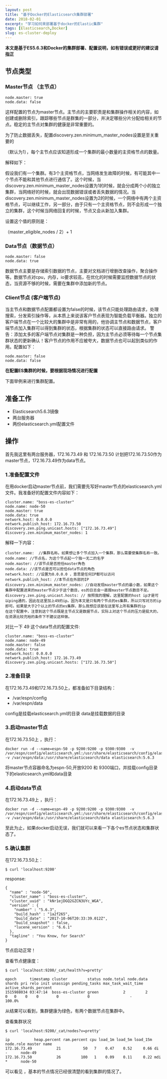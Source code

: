 ```yaml
---
layout: post
title: "基于Docker的Elasticsearch集群部署"
date: 2018-02-01
excerpt: "学习如何来部署基于docker的Elastic集群"
tags: [Elasticsearch,Docker]
slug: es-cluster-deploy
---
```




**本文是基于ES5.6.3和Docker的集群部署、配置说明，如有错误或更好的建议请指正**

## 节点类型

### Master节点 （主节点）
```
node.master: true 
node.data: false
```
这样配置的节点为master节点。主节点的主要职责是和集群操作相关的内容，如创建或删除索引，跟踪哪些节点是群集的一部分，并决定哪些分片分配给相关的节点。稳定的主节点对集群的健康是非常重要的。

为了防止数据丢失，配置discovery.zen.minimum_master_nodes设置是至关重要的

（默认为1），每个主节点应该知道形成一个集群的最小数量的主资格节点的数量。

解释如下：

​ 假设我们有一个集群。有3个主资格节点，当网络发生故障的时候，有可能其中一个节点不能和其他节点进行通信了。这个时候，当discovery.zen.minimum_master_nodes设置为1的时候，就会分成两个小的独立集群，当网络好的时候，就会出现数据错误或者丢失数据的情况。当discovery.zen.minimum_master_nodes设置为2的时候，一个网络中有两个主资格节点，可以继续工作，另一部分，由于只有一个主资格节点，则不会形成一个独立的集群，这个时候当网络回复的时候，节点又会从新加入集群。

设置这个值的原则是：

（master_eligible_nodes / 2）+ 1

### Data节点（数据节点）

```
node.master: false 
node.data: true
```
数据节点主要是存储索引数据的节点，主要对文档进行增删改查操作，聚合操作等。数据节点对cpu，内存，io要求较高，在优化的时候需要监控数据节点的状态，当资源不够的时候，需要在集群中添加新的节点。


### Client节点 (客户端节点)
当主节点和数据节点配置都设置为false的时候，该节点只能处理路由请求，处理搜索，分发索引操作等，从本质上来说该客户节点表现为智能负载平衡器。独立的客户端节点在一个比较大的集群中是非常有用的，他协调主节点和数据节点，客户端节点加入集群可以得到集群的状态，根据集群的状态可以直接路由请求。 
警告：添加太多的客户端节点对集群是一种负担，因为主节点必须等待每一个节点集群状态的更新确认！客户节点的作用不应被夸大，数据节点也可以起到类似的作用。配置如下：
```
node.master: false 
node.data: false
```

**在配置ES集群的时候，要根据现场情况进行配置**

下面举例来进行集群配置。
## 准备工作
 - Elasticsearch5.6.3镜像
 - 两台服务器
 - 两份elasticsearch.yml配置文件

## 操作

首先我这里有两台服务器，172.16.73.49 和 172.16.73.50 
计划把172.16.73.50作为master节点，172.16.73.49作为data节点。

### 1.准备配置文件

在用docker启动master节点前，我们需要先写好master节点的elasticsearch.yml文件。我准备好的配置文件内容如下：
```
cluster.name: "boss-es-cluster"
node.name: node-50
node.master: true
node.data: true
network.host: 0.0.0.0
network.publish_host: 172.16.73.50
discovery.zen.ping.unicast.hosts: ["172.16.73.49"]
discovery.zen.minimum_master_nodes: 1
```

解释一下内容：

```
cluster.name:  //集群名称。如果想让多个节点加入一个集群，那么需要使集群名称一致。
node.name: //节点名，为这个节点起一个独一无二的名字
node.master: //该节点是否担任master角色
node.data: //该节点是否可以担任data节点的角色
network.host: //设置为0.0.0.0 ，意思是任何IP都可以访问
network.publish_host: //本节点在外部的IP
discovery.zen.minimum_master_nodes: //自动发现master节点的最小数，如果这个集群中配置进来的master节点少于这个数目，es的日志会一直报master节点数目不足。
discovery.zen.ping.unicast.hosts: // 按照我的理解，这里配置的host ip才是可以ping通的，因此在这里加上49的ip。因为本文是只有两个节点的es集群，所以只写对方的ip即可。如果是大于2个以上的节点的es集群，那么我想应该是在这里写上所有集群的ip
在这个配置中，注意到这个节点既是主节点又是数据节点，实际上对这个节点的压力是挺大的，在资源比较充裕的条件下不建议这样做。

```

对比一下 49 这个data节点的配置文件:
```
cluster.name: "boss-es-cluster"
node.name: node-49
node.master: false
node.data: true
network.host: 0.0.0.0
network.publish_host: 172.16.73.49
discovery.zen.ping.unicast.hosts: ["172.16.73.50"]
```

### 2.准备目录
在172.16.73.49和172.16.73.50上，都准备如下目录结构：

- /var/espn/config
- /var/espn/data

config是挂载elasticsearch.yml的目录
data是挂载数据的目录


### 3.启动master节点
在172.16.73.50上 ，执行：
```
docker run -d --name=espn-50 -p 9200:9200 -p 9300:9300  -v /var/espn/config/elasticsearch.yml:/usr/share/elasticsearch/config/elasticsearch.yml -v /var/espn/data:/usr/share/elasticsearch/data elasticsearch:5.6.3
```
将master节点容器命名为espn-50,开放9200 和 9300端口，并挂载config目录下的elasticsearch.yml和data目录


### 4.启动data节点

在172.16.73.49上 ，执行：
```
docker run -d --name=espn-49 -p 9200:9200 -p 9300:9300  -v /var/espn/config/elasticsearch.yml:/usr/share/elasticsearch/config/elasticsearch.yml -v /var/espn/data:/usr/share/elasticsearch/data elasticsearch:5.6.3
```

至此为止，如果docker启动无误，我们就可以来看一下各个es节点状态和集群状态了。


### 5.确认集群

在172.16.73.50上：
```
$ curl 'localhost:9200'
```
response:
```
{
  "name" : "node-50",
  "cluster_name" : "boss-es-cluster",
  "cluster_uuid" : "kNr1ejDGQ2GZCN3UYc_WGA",
  "version" : {
    "number" : "5.6.3",
    "build_hash" : "1a2f265",
    "build_date" : "2017-10-06T20:33:39.012Z",
    "build_snapshot" : false,
    "lucene_version" : "6.6.1"
  },
  "tagline" : "You Know, for Search"
}
```
节点启动正常！

查看节点健康度：
```
$ curl 'localhost:9200/_cat/health?v=pretty' 
```
```
epoch      timestamp cluster         status node.total node.data shards pri relo init unassign pending_tasks max_task_wait_time active_shards_percent
1515988034 03:47:14  boss-es-cluster green           2         2      0   0    0    0        0             0                  -                100.0%
```

从结果可以看到，集群健康为绿色，有两个数据节点在集群中。

查看集群状况
```
$ curl 'localhost:9200/_cat/nodes?v=pretty' 
```
```
ip           heap.percent ram.percent cpu load_1m load_5m load_15m node.role master name
172.16.73.49           21          50   7    0.47    0.52     0.66 di        -      node-49
172.16.73.50           26         100   1    0.09    0.11     0.22 mdi       *      node-50
```
可以看见 ，基本的节点情况已经很清楚的看到集群的情况了。

